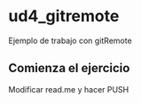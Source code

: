 # ud4_gitremote
Ejemplo de trabajo con gitRemote

## Comienza el ejercicio
Modificar read.me y hacer PUSH
